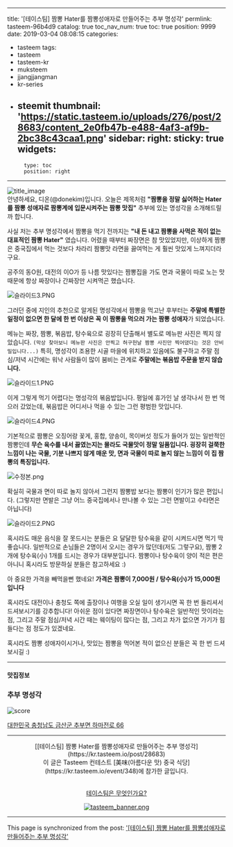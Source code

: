 
---
title: '[테이스팀] 짬뽕 Hater를 짬뽕성애자로 만들어주는 추부 명성각'
permlink: tasteem-96b4d9
catalog: true
toc_nav_num: true
toc: true
position: 9999
date: 2019-03-04 08:08:15
categories:
- tasteem
tags:
- tasteem
- tasteem-kr
- muksteem
- jjangjjangman
- kr-series
- steemit
thumbnail: 'https://static.tasteem.io/uploads/276/post/28683/content_2e0fb47b-e488-4af3-af9b-2bc38c43caa1.png'
sidebar:
    right:
        sticky: true
widgets:
    -
        type: toc
        position: right
---


![title_image](https://static.tasteem.io/uploads/276/post/28683/content_2e0fb47b-e488-4af3-af9b-2bc38c43caa1.png)
<br/>
안녕하세요, 디온(@donekim)입니다. 오늘은 제목처럼 **"짬뽕을 정말 싫어하는 Hater를 짬뽕 성애자로 짬뽕계에 입문시켜주는 짬뽕 맛집"** 추부에 있는 명성각을 소개해드릴까 합니다. 

사실 저는 추부 명성각에서 짬뽕을 먹기 전까지는 **"내 돈 내고 짬뽕을 사먹은 적이 없는 대표적인 짬뽕 Hater"** 였습니다. 어렸을 때부터 짜장면은 참 맛있었지만, 이상하게 짬뽕은 중국집에서 먹는 것보다 차라리 짬뽕맛 라면을 끓여먹는 게 훨씬 맛있게 느껴지더라구요. 

공주의 동O원, 대전의 이O가 등 나름 맛있다는 짬뽕집을 가도 면과 국물이 따로 노는 맛 때문에 항상 짜장이나 간짜장만 시켜먹곤 했습니다.


![슬라이드3.PNG](https://static.tasteem.io/uploads/image/image/143744/67ba6a7a-c6ca-4d48-8351-68581c37abd5.png)

그러던 중에 지인의 추천으로 알게된 명성각에서 짬뽕을 먹고난 후부터는 **주말에 특별한 일정이 없으면 한 달에 한 번 이상은 꼭 이 짬뽕을 먹으러 가는 짬뽕 성애자**가 되었습니다.

메뉴는 짜장, 짬뽕, 볶음밥, 탕수육으로 굉장히 단출해서 별도로 메뉴판 사진은 찍지 않았습니다. `(막상 찾아보니 메뉴판 사진은 안찍고 허구헌날 짬뽕 사진만 찍어댔다는 것은 안비밀입니다...)` 특히, 명성각이 조용한 시골 마을에 위치하고 있음에도 불구하고 주말 점심/저녁 시간에는 워낙 사람들이 많이 붐비는 관계로 **주말에는 볶음밥 주문을 받지 않습니다.**


![슬라이드1.PNG](https://static.tasteem.io/uploads/image/image/143745/67ba6a7a-c6ca-4d48-8351-68581c37abd5.png)

이게 그렇게 먹기 어렵다는 명성각의 볶음밥입니다. 평일에 휴가인 날 생각나서 한 번 먹으러 갔었는데, 볶음밥은 어디서나 먹을 수 있는 그런 평범한 맛입니다.


![슬라이드4.PNG](https://static.tasteem.io/uploads/image/image/143746/67ba6a7a-c6ca-4d48-8351-68581c37abd5.png)

기본적으로 짬뽕은 오징어랑 꽃게, 홍합, 양송이, 목이버섯 정도가 들어가 있는 일반적인 짬뽕인데 **무슨 육수를 내서 끓였는지는 몰라도 국물맛이 정말 일품입니다. 굉장히 걸쭉한 느낌이 나는 국물, 기분 나쁘지 않게 매운 맛, 면과 국물이 따로 놀지 않는 느낌이 이 집 짬뽕의 특징입니다.**


![수정본.png](https://static.tasteem.io/uploads/image/image/143747/67ba6a7a-c6ca-4d48-8351-68581c37abd5.png)

확실히 국물과 면이 따로 놀지 않아서 그런지 짬뽕밥 보다는 짬뽕이 인기가 많은 편입니다. (그렇지만 면발은 그냥 어느 중국집에서나 만나볼 수 있는 그런 면발이고 수타면은 아닙니다)


![슬라이드2.PNG](https://static.tasteem.io/uploads/image/image/143749/67ba6a7a-c6ca-4d48-8351-68581c37abd5.png)

혹시라도 매운 음식을 잘 못드시는 분들은 요 달달한 탕수육을 같이 시켜드시면 먹기 딱 좋습니다. 일반적으로 손님들은 2명이서 오시는 경우가 많던데(저도 그렇구요), 짬뽕 2개에 탕수육(小) 1개를 드시는 경우가 대부분입니다. 짬뽕이나 탕수육이 양이 적은 편은 아니니 혹시라도 방문하실 분들은 참고하세요 :)

아 중요한 가격을 빼먹을뻔 했네요!
**가격은 짬뽕이 7,000원 / 탕수육(小)가 15,000원입니다**

혹시라도 대전이나 충청도 쪽에 출장이나 여행을 오실 일이 생기시면 꼭 한 번 들리셔서 드셔보시기를 강추합니다! 아쉬운 점이 있다면 짜장면이나 탕수육은 일반적인 맛이라는 점, 그리고 주말 점심/저녁 시간 때는 웨이팅이 많다는 점, 그리고 차가 없으면 가기가 힘들다는 점 정도가 있겠네요.

혹시라도 짬뽕 성애자이시거나, 맛있는 짬뽕을 먹어본 적이 없으신 분들은 꼭 한 번 드셔보시길 :)







---------------------
#### 맛집정보
### 추부 명성각
![score](https://static.tasteem.io/images/steem/3Crowns.png)

[대한민국 충청남도 금산군 추부면 하마전로 66](https://kr.tasteem.io/post/28683#map)

-----------------------------------------
<center>[[테이스팀] 짬뽕 Hater를 짬뽕성애자로 만들어주는 추부 명성각](https://kr.tasteem.io/post/28683)
<br/>이 글은 Tasteem 컨테스트
 [美味(아름다운 맛) 중국 식당](https://kr.tasteem.io/event/348)에 참가한 글입니다.

<br/>[테이스팀은 무엇인가요?](https://kr.tasteem.io/about)

[![tasteem_banner.png](https://static.tasteem.io/images/tasteem_banner_v3.png)](https://kr.tasteem.io)</center>

- - -

This page is synchronized from the post: ['[테이스팀] 짬뽕 Hater를 짬뽕성애자로 만들어주는 추부 명성각'](https://steemit.com/@donekim/tasteem-96b4d9)

